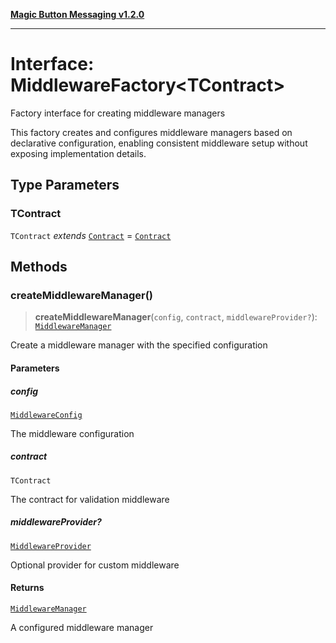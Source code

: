 [**Magic Button Messaging v1.2.0**](../README.md)

***

# Interface: MiddlewareFactory\<TContract\>

Factory interface for creating middleware managers

This factory creates and configures middleware managers based on
declarative configuration, enabling consistent middleware setup
without exposing implementation details.

## Type Parameters

### TContract

`TContract` *extends* [`Contract`](../type-aliases/Contract.md) = [`Contract`](../type-aliases/Contract.md)

## Methods

### createMiddlewareManager()

> **createMiddlewareManager**(`config`, `contract`, `middlewareProvider?`): [`MiddlewareManager`](../classes/MiddlewareManager.md)

Create a middleware manager with the specified configuration

#### Parameters

##### config

[`MiddlewareConfig`](MiddlewareConfig.md)

The middleware configuration

##### contract

`TContract`

The contract for validation middleware

##### middlewareProvider?

[`MiddlewareProvider`](MiddlewareProvider.md)

Optional provider for custom middleware

#### Returns

[`MiddlewareManager`](../classes/MiddlewareManager.md)

A configured middleware manager
